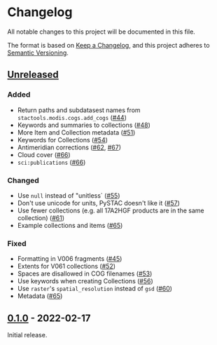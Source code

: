 # Changelog

All notable changes to this project will be documented in this file.

The format is based on [Keep a Changelog](https://keepachangelog.com/en/1.0.0/), and this project adheres to [Semantic Versioning](https://semver.org/spec/v2.0.0.html).

## [Unreleased]

### Added

- Return paths and subdatasest names from `stactools.modis.cogs.add_cogs` ([#44](https://github.com/stactools-packages/modis/pull/44))
- Keywords and summaries to collections ([#48](https://github.com/stactools-packages/modis/pull/48))
- More Item and Collection metadata ([#51](https://github.com/stactools-packages/modis/pull/51))
- Keywords for Collections ([#54](https://github.com/stactools-packages/modis/pull/54))
- Antimeridian corrections ([#62](https://github.com/stactools-packages/modis/pull/62), [#67](https://github.com/stactools-packages/modis/pull/67))
- Cloud cover ([#66](https://github.com/stactools-packages/modis/pull/66))
- `sci:publications` ([#66](https://github.com/stactools-packages/modis/pull/66))

### Changed

- Use `null` instead of "unitless` ([#55](https://github.com/stactools-packages/modis/pull/55))
- Don't use unicode for units, PySTAC doesn't like it ([#57](https://github.com/stactools-packages/modis/pull/57))
- Use fewer collections (e.g. all 17A2HGF products are in the same collection) ([#61](https://github.com/stactools-packages/modis/pull/61))
- Example collections and items ([#65](https://github.com/stactools-packages/modis/pull/65))

### Fixed

- Formatting in V006 fragments ([#45](https://github.com/stactools-packages/modis/pull/45))
- Extents for V061 collections ([#52](https://github.com/stactools-packages/modis/pull/52))
- Spaces are disallowed in COG filenames ([#53](https://github.com/stactools-packages/modis/pull/53))
- Use keywords when creating Collections ([#56](https://github.com/stactools-packages/modis/pull/56))
- Use `raster`'s `spatial_resolution` instead of `gsd` ([#60](https://github.com/stactools-packages/modis/pull/60))
- Metadata ([#65](https://github.com/stactools-packages/modis/pull/65))

## [0.1.0] - 2022-02-17

Initial release.

[Unreleased]: <http://github.com/stactools-packages/modis/compare/v0.1.0..main>
[0.1.0]: <https://github.com/stactools-packages/modis/releases/tag/v0.1.0>
